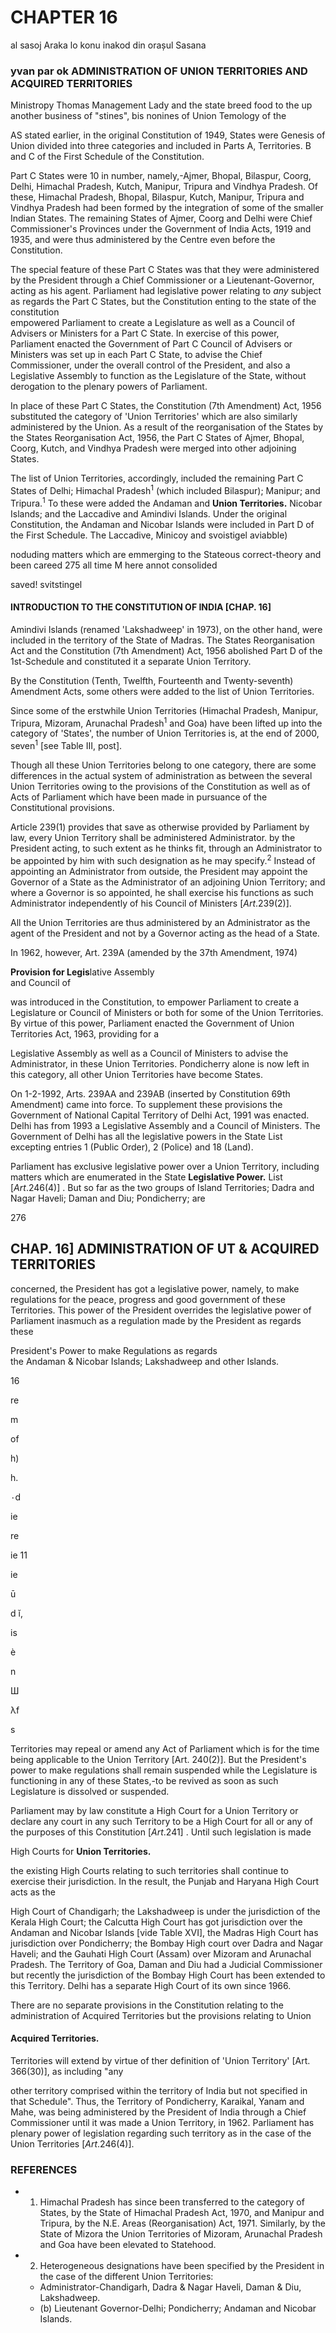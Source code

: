 # CHAPTER 16

al sasoj Araka lo konu inakod din orașul Sasana

### yvan par ok **ADMINISTRATION OF UNION TERRITORIES AND ACQUIRED** TERRITORIES

Ministropy Thomas Management Lady and the state breed food to the up another business of "stines", bis nonines of Union Temology of the

AS stated earlier, in the original Constitution of 1949, States were Genesis of Union divided into three categories and included in Parts A, Territories. B and C of the First Schedule of the Constitution.

Part C States were 10 in number, namely,-Ajmer, Bhopal, Bilaspur, Coorg, Delhi, Himachal Pradesh, Kutch, Manipur, Tripura and Vindhya Pradesh. Of these, Himachal Pradesh, Bhopal, Bilaspur, Kutch, Manipur, Tripura and Vindhya Pradesh had been formed by the integration of some of the smaller Indian States. The remaining States of Ajmer, Coorg and Delhi were Chief Commissioner's Provinces under the Government of India Acts, 1919 and 1935, and were thus administered by the Centre even before the Constitution.

The special feature of these Part C States was that they were administered by the President through a Chief Commissioner or a Lieutenant-Governor, acting as his agent. Parliament had legislative power relating to *any* subject as regards the Part C States, but the Constitution enting to the state of the constitution<br>empowered Parliament to create a Legislature as well as a Council of<br>Advisers or Ministers for a Part C State. In exercise of this power,<br>Parliament enacted the Government of Part C Council of Advisers or Ministers was set up in each Part C State, to advise the Chief Commissioner, under the overall control of the President, and also a Legislative Assembly to function as the Legislature of the State, without derogation to the plenary powers of Parliament.

In place of these Part C States, the Constitution (7th Amendment) Act, 1956 substituted the category of 'Union Territories' which are also similarly administered by the Union. As a result of the reorganisation of the States by the States Reorganisation Act, 1956, the Part C States of Ajmer, Bhopal, Coorg, Kutch, and Vindhya Pradesh were merged into other adjoining States.

The list of Union Territories, accordingly, included the remaining Part C States of Delhi; Himachal Pradesh<sup>1</sup> (which included Bilaspur); Manipur; and Tripura.<sup>1</sup> To these were added the Andaman and **Union Territories.** Nicobar Islands; and the Laccadive and Amindivi Islands. Under the original Constitution, the Andaman and Nicobar Islands were included in Part D of the First Schedule. The Laccadive, Minicoy and svoistigel aviabble)

noduding matters which are emmerging to the Stateous correct-theory and been careed 275 all time M here annot consolided

saved! svitstingel

#### INTRODUCTION TO THE CONSTITUTION OF INDIA [CHAP. 16]

Amindivi Islands (renamed 'Lakshadweep' in 1973), on the other hand, were included in the territory of the State of Madras. The States Reorganisation Act and the Constitution (7th Amendment) Act, 1956 abolished Part D of the 1st-Schedule and constituted it a separate Union Territory.

By the Constitution (Tenth, Twelfth, Fourteenth and Twenty-seventh) Amendment Acts, some others were added to the list of Union Territories.

Since some of the erstwhile Union Territories (Himachal Pradesh, Manipur, Tripura, Mizoram, Arunachal Pradesh<sup>1</sup> and Goa) have been lifted up into the category of 'States', the number of Union Territories is, at the end of 2000, seven<sup>1</sup> [see Table III, post].

Though all these Union Territories belong to one category, there are some differences in the actual system of administration as between the several Union Territories owing to the provisions of the Constitution as well as of Acts of Parliament which have been made in pursuance of the Constitutional provisions.

Article 239(1) provides that save as otherwise provided by Parliament by law, every Union Territory shall be administered Administrator. by the President acting, to such extent as he thinks fit, through an Administrator to be appointed by him with such designation as he may specify.<sup>2</sup> Instead of appointing an Administrator from outside, the President may appoint the Governor of a State as the Administrator of an adjoining Union Territory; and where a Governor is so appointed, he shall exercise his functions as such Administrator independently of his Council of Ministers  $[Art. 239(2)].$ 

All the Union Territories are thus administered by an Administrator as the agent of the President and not by a Governor acting as the head of a State.

In 1962, however, Art. 239A (amended by the 37th Amendment, 1974)

**Provision for Legis**lative Assembly<br>and Council of

was introduced in the Constitution, to empower Parliament to create a Legislature or Council of Ministers or both for some of the Union Territories. By virtue of this power, Parliament enacted the Government of Union Territories Act, 1963, providing for a

Legislative Assembly as well as a Council of Ministers to advise the Administrator, in these Union Territories. Pondicherry alone is now left in this category, all other Union Territories have become States.

On 1-2-1992, Arts. 239AA and 239AB (inserted by Constitution 69th Amendment) came into force. To supplement these provisions the Government of National Capital Territory of Delhi Act, 1991 was enacted. Delhi has from 1993 a Legislative Assembly and a Council of Ministers. The Government of Delhi has all the legislative powers in the State List excepting entries 1 (Public Order), 2 (Police) and 18 (Land).

Parliament has exclusive legislative power over a Union Territory, including matters which are enumerated in the State **Legislative Power.** List  $[Art. 246(4)]$ . But so far as the two groups of Island Territories; Dadra and Nagar Haveli; Daman and Diu; Pondicherry; are

276

## CHAP. 16] ADMINISTRATION OF UT & ACQUIRED TERRITORIES

concerned, the President has got a legislative power, namely, to make regulations for the peace, progress and good government of these Territories. This power of the President overrides the legislative power of Parliament inasmuch as a regulation made by the President as regards these

President's Power to make Regulations as regards<br>the Andaman & Nicobar Islands; Lakshadweep and other Islands.

16

re

m

of

h)

h.

۰d

ie

re

ie 11

ie

ū

d ĭ,

is

è

n

Ш

λf

s

Territories may repeal or amend any Act of Parliament which is for the time being applicable to the Union Territory [Art. 240(2)]. But the President's power to make regulations shall remain suspended while the Legislature is functioning in any of these States,-to be revived as soon as such Legislature is dissolved or suspended.

Parliament may by law constitute a High Court for a Union Territory or declare any court in any such Territory to be a High Court for all or any of the purposes of this Constitution  $[Art. 241]$ . Until such legislation is made

High Courts for **Union Territories.** 

the existing High Courts relating to such territories shall continue to exercise their jurisdiction. In the result, the Punjab and Haryana High Court acts as the

High Court of Chandigarh; the Lakshadweep is under the jurisdiction of the Kerala High Court; the Calcutta High Court has got jurisdiction over the Andaman and Nicobar Islands [vide Table XVI], the Madras High Court has jurisdiction over Pondicherry; the Bombay High court over Dadra and Nagar Haveli; and the Gauhati High Court (Assam) over Mizoram and Arunachal Pradesh. The Territory of Goa, Daman and Diu had a Judicial Commissioner but recently the jurisdiction of the Bombay High Court has been extended to this Territory. Delhi has a separate High Court of its own since 1966.

There are no separate provisions in the Constitution relating to the administration of Acquired Territories but the provisions relating to Union

#### Acquired Territories.

Territories will extend by virtue of ther definition of 'Union Territory' [Art. 366(30)], as including "any

other territory comprised within the territory of India but not specified in that Schedule". Thus, the Territory of Pondicherry, Karaikal, Yanam and Mahe, was being administered by the President of India through a Chief Commissioner until it was made a Union Territory, in 1962. Parliament has plenary power of legislation regarding such territory as in the case of the Union Territories  $[Art. 246(4)].$ 

### **REFERENCES**

- 1. Himachal Pradesh has since been transferred to the category of States, by the State of Himachal Pradesh Act, 1970, and Manipur and Tripura, by the N.E. Areas (Reorganisation) Act, 1971. Similarly, by the State of Mizora the Union Territories of Mizoram, Arunachal Pradesh and Goa have been elevated to Statehood.
- 2. Heterogeneous designations have been specified by the President in the case of the different Union Territories:
  - Administrator-Chandigarh, Dadra & Nagar Haveli, Daman & Diu, Lakshadweep.
  - (b) Lieutenant Governor-Delhi; Pondicherry; Andaman and Nicobar Islands.
